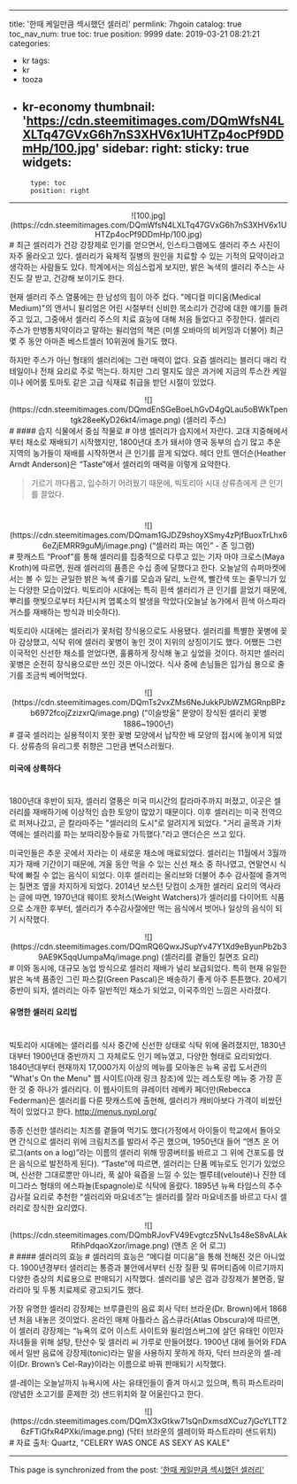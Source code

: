 
---
title: '한때 케일만큼 섹시했던 셀러리'
permlink: 7hgoin
catalog: true
toc_nav_num: true
toc: true
position: 9999
date: 2019-03-21 08:21:21
categories:
- kr
tags:
- kr
- tooza
- kr-economy
thumbnail: 'https://cdn.steemitimages.com/DQmWfsN4LXLTq47GVxG6h7nS3XHV6x1UHTZp4ocPf9DDmHp/100.jpg'
sidebar:
    right:
        sticky: true
widgets:
    -
        type: toc
        position: right
---


<center>
![100.jpg](https://cdn.steemitimages.com/DQmWfsN4LXLTq47GVxG6h7nS3XHV6x1UHTZp4ocPf9DDmHp/100.jpg)
</center>
#
최근 셀러리가 건강 강장제로 인기를 얻으면서, 인스타그램에도 셀러리 주스 사진이 자주 올라오고 있다. 셀러리가 육체적 질병의 원인을 치료할 수 있는 기적의 묘약이라고 생각하는 사람들도 있다. 학계에서는 의심스럽게 보지만, 밝은 녹색의 셀러리 주스는 사진도 잘 받고, 건강해 보이기도 한다. 

현재 셀러리 주스 열풍에는 한 남성의 힘이 아주 컸다. "메디컬 미디움(Medical Medium)"의 앤서니 윌리엄은 어린 시절부터 신비한 목소리가 건강에 대한 얘기를 들려주고 있고, 그중에서 셀러리 주스의 치료 효능에 대해 처음 들었다고 주장한다. 셀러리 주스가 만병통치약이라고 말하는 윌리엄의 책은 (미셸 오바마의 비커밍과 더불어) 최근 몇 주 동안 아마존 베스트셀러 10위권에 들기도 했다.  

하지만 주스가 아닌 형태의 셀러리에는 그런 매력이 없다. 요즘 셀러리는 블러디 매리 칵테일이나 전채 요리로 주로 먹는다. 하지만 그리 멀지도 않은 과거에 지금의 투스칸 케일이나 에어룸 토마토 같은 고급 식재료 취급을 받던 시절이 있었다. 

<center>
![](https://cdn.steemitimages.com/DQmdEnSGeBoeLhGvD4gQLau5oBWkTpentgk28eeKyD26kt4/image.png)
 (셀러리 주스)
</center>
#
#### 습지 식물에서 중심 작물로 
#
야생 셀러리가 습지에서 자란다. 고대 지중해에서부터 채소로 재배되기 시작했지만, 1800년대 초가 돼서야 영국 동부의 습기 많고 추운 지역의 농가들이 재배를 시작하면서 큰 인기를 끌게 되었다. 헤더 안트 앤더슨(Heather Arndt Anderson)은 “Taste”에서 셀러리의 매력을 이렇게 요약한다. 

>기르기 까다롭고, 입수하기 어려웠기 때문에, 빅토리아 시대 상류층에게 큰 인기를 끌었다.
#
<center>
![](https://cdn.steemitimages.com/DQmam1GJDZ9shoyXSmy4zPjfBuoxTrLhx66eZjEMRR9guMj/image.png)
(“셀러리 파는 여인” - 존 잉그램)
</center>
#
팟캐스트 “Proof”를 통해 셀러리를 집중적으로 다루고 있는 기자 마야 크로스(Maya Kroth)에 따르면, 원래 셀러리의 품종은 수십 종에 달했다고 한다. 오늘날의 슈퍼마켓에서는 볼 수 있는 균일한 밝은 녹색 줄기를 모습과 달리, 노란색, 빨간색 또는 줄무늬가 있는 다양한 모습이었다. 빅토리아 시대에는 특히 흰색 셀러리가 큰 인기를 끌었기 때문에, 뿌리를 햇빛으로부터 차단시켜 엽록소의 발생을 막았다(오늘날 농가에서 흰색 아스파라거스를 재배하는 방식과 비슷하다). 

빅토리아 시대에는 셀러리가 꽃처럼 장식용으로도 사용됐다. 셀러리를 특별한 꽃병에 꽂아 감상했고, 식탁 위에 셀러리 꽃병이 놓인 것이 지위의 상징이기도 했다. 어쨌든 그런 이국적인 신선한 채소를 얻었다면, 훌륭하게 장식해 놓고 싶었을 것이다. 하지만 셀러리 꽃병은 순전히 장식용으로만 쓰인 것은 아니었다. 식사 중에 손님들은 입가심 용으로 줄기를 조금씩 베어먹었다. 

<center>
![](https://cdn.steemitimages.com/DQmTs2vxZMs6NeJukkPJbWZMGRnpBPzb6972fcojZzizxrQ/image.png)
(“이슬방울” 문양이 장식된 셀러리 꽃병 1886~1900년)
</center>
#
결국 셀러리는 실용적이지 못한 꽃병 모양에서 납작한 배 모양의 접시에 놓이게 되었다. 상류층의 유리그릇 취향은 그만큼 변덕스러웠다.  

#### 미국에 상륙하다
#
1800년대 후반이 되자, 셀러리 열풍은 미국 미시간의 칼라마주까지 퍼졌고, 이곳은 셀러리를 재배하기에 이상적인 습한 토양이 많았기 때문이다. 이후 셀러리는 미국 전역으로 퍼져나갔고, 곧 칼라마주는 "셀러리의 도시"로 알려지게 되었다. "거리 골목과 기차역에는 셀러리를 파는 보따리장수들로 가득했다."라고 앤더슨은 쓰고 있다.  

미국인들은 추운 곳에서 자라는 이 새로운 채소에 매료되었다. 셀러리는 11월에서 3월까지가 재배 기간이기 때문에, 겨울 동안 먹을 수 있는 신선 채소 중 하나였고, 연말연시 식탁에 빠질 수 없는 음식이 되었다. 이후 셀러리는 올리브와 더불어 추수 감사절에 즐겨먹는 칠면조 옆을 차지하게 되었다. 2014년 보스턴 닷컴이 소개한 셀러리 요리의 역사라는 글에 따면, 1970년대 웨이트 왓처스(Weight Watchers)가 셀러리를 다이어트 식품으로 소개한 후부터, 셀러리가 추수감사절에만 먹는 음식에서 벗어나 일상의 음식이 되기 시작했다.

<center>
![](https://cdn.steemitimages.com/DQmRQ6QwxJSupYv47Y1Xd9eByunPb2b39AE9K5qqUumpaMq/image.png)
(셀러리를 곁들인 칠면조 요리)
</center>
#
이와 동시에, 대규모 농업 방식으로 셀러리 재배가 널리 보급되었다. 특히 현재 유일한 밝은 녹색 품종인 그린 파스칼(Green Pascal)은 배송하기 좋게 아주 튼튼했다. 20세기 중반이 되자, 셀러리는 아주 일반적인 채소가 되었고, 이국주의인 느낌은 사라졌다. 

#### 유명한 셀러리 요리법
#
빅토리아 시대에는 샐러리를 식사 중간에 신선한 상태로 식탁 위에 올려졌지만, 1830년대부터 1900년대 중반까지 그 자체로도 인기 메뉴였고, 다양한 형태로 요리되었다. 1840년대부터 현재까지 17,000가지 이상의 메뉴를 모아놓은 뉴욕 공립 도서관의 "What's On the Menu" 웹 사이트(아래 링크 참조)에 있는 레스토랑 메뉴 중 가장 흔한 것 중 하나가 셀러리다. 이 웹사이트의 큐레이터 레베카 페더만(Rebecca Federman)은 셀러리를 다룬 팟캐스트에 출현해, 셀러리가 캐비아보다 가격이 비쌌던 적이 있었다고 한다.
http://menus.nypl.org/

종종 신선한 샐러리는 치즈를 곁들여 먹기도 했다(가정에서 아이들이 학교에서 돌아오면 간식으로 셀러리 위에 크림치즈를 발라서 주곤 했으며, 1950년대 들어 “앤츠 온 어 로그(ants on a log)”라는 이름의 셀러리 위해 땅콩버터를 바르고 그 위에 건포도를 얹은 음식으로 발전하게 된다). “Taste”에 따르면, 셀러리는 단품 메뉴로도 인기가 있었으며, 신선한 그대로뿐만 아니라, 푹 삶아 육즙을 느낄 수 있는 벨루테(velouté)나 진한 데미그라스 형태의 에스파놀(Espagnole)로 식탁에 올랐다. 1895년 뉴욕 타임스의 추수감사절 요리로 추천한 “셀러리와 마요네즈”는 셀러리를 잘라 마요네즈를 바르고 다시 셀러리로 장식한 요리였다.

<center>
![](https://cdn.steemitimages.com/DQmbRJovFV49Evgtcz5NvL1s48eS8vALAkRfihPdqaoXzor/image.png)
(앤츠 온 어 로그)
</center>
#
#### 셀러리의 효능
#
셀러리의 효능은 “메디컬 미디움”을 통해 전해진 것은 아니었다. 1900년경부터 샐러리는 통증과 불안에서부터 신장 질환 및 류머티즘에 이르기까지 다양한 증상의 치료용으로 판매되기 시작했다. 셀러리를 넣은 검과 강장제가 불면증, 말라리아 및 두통 치료제로 광고되기도 했다.  

가장 유명한 셀러리 강장제는 브루클린의 음료 회사 닥터 브라운(Dr. Brown)에서 1868년 처음 내놓은 것이었다. 온라인 매체 아틀라스 옵스큐라(Atlas Obscura)에 따르면, 이 셀러리 강장제는 “뉴욕의 로어 이스트 사이트와 윌리엄스버그에 살던 유태인 이민자 자녀들을 위해 설탕, 탄산수 및 셀러리 씨 가루로 만들어졌다. 1900년 대에 들어와 FDA에서 일반 음료에 강장제(tonic)라는 말을 사용하지 못하게 하자, 닥터 브라운의 셀-레이(Dr. Brown’s Cel-Ray)이라는 이름으로 바꿔 판매되기 시작했다. 

셀-레이는 오늘날까지 뉴욕시에 사는 유태인들이 즐겨 마시고 있으며, 특히 파스트라미(양념한 소고기를 훈제한 것) 샌드위치와 잘 어울린다고 한다.

<center>
![](https://cdn.steemitimages.com/DQmX3xGtkw71sQnDxmsdXCuz7jGcYLTT26zFTiGfxR4PXki/image.png)
(닥터 브라운의 셀레이와 파스트라미 샌드위치)
</center>
#
자료 출처: Quartz, "CELERY WAS ONCE AS SEXY AS KALE"

- - -

This page is synchronized from the post: ['한때 케일만큼 섹시했던 셀러리'](https://steemit.com/@pius.pius/7hgoin)
